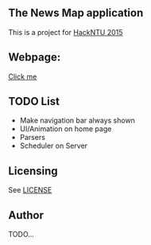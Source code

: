 ## The News Map application
This is a project for [HackNTU 2015](http://2015.hackntu.com/)

## Webpage:
[Click me](http://newsmap-2015.appspot.com/)

## TODO List
* Make navigation bar always shown
* UI/Animation on home page
* Parsers
* Scheduler on Server

## Licensing
See [LICENSE](LICENSE)

## Author
TODO...
